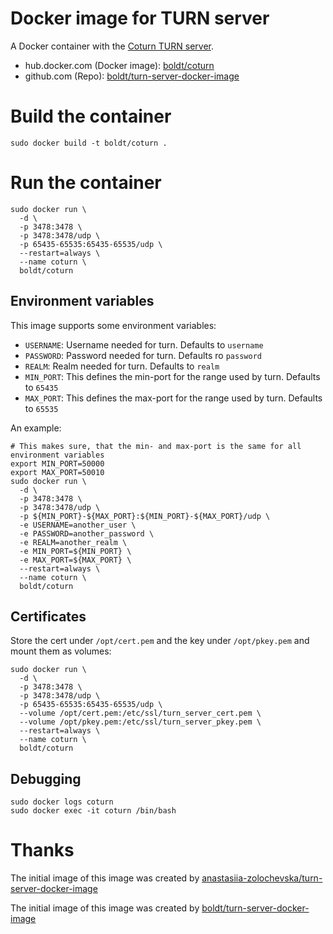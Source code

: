 # Docker image for TURN server

A Docker container with the [Coturn TURN server](https://github.com/coturn/coturn).

* hub.docker.com (Docker image): [boldt/coturn](https://hub.docker.com/r/boldt/coturn/)
* github.com (Repo): [boldt/turn-server-docker-image](https://github.com/boldt/turn-server-docker-image)

# Build the container

```
sudo docker build -t boldt/coturn .
```

# Run the container

```
sudo docker run \
  -d \
  -p 3478:3478 \
  -p 3478:3478/udp \
  -p 65435-65535:65435-65535/udp \
  --restart=always \
  --name coturn \
  boldt/coturn
```

## Environment variables

This image supports some environment variables:

* `USERNAME`: Username needed for turn. Defaults to `username`
* `PASSWORD`: Password needed for turn. Defaults ro `password`
* `REALM`: Realm needed for turn. Defaults to `realm`
* `MIN_PORT`: This defines the min-port for the range used by turn. Defaults to `65435`
* `MAX_PORT`: This defines the max-port for the range used by turn. Defaults to `65535`

An example:

```
# This makes sure, that the min- and max-port is the same for all environment variables
export MIN_PORT=50000
export MAX_PORT=50010
sudo docker run \
  -d \
  -p 3478:3478 \
  -p 3478:3478/udp \
  -p ${MIN_PORT}-${MAX_PORT}:${MIN_PORT}-${MAX_PORT}/udp \
  -e USERNAME=another_user \
  -e PASSWORD=another_password \
  -e REALM=another_realm \
  -e MIN_PORT=${MIN_PORT} \
  -e MAX_PORT=${MAX_PORT} \
  --restart=always \
  --name coturn \
  boldt/coturn
```

## Certificates

Store the cert under `/opt/cert.pem` and the key under `/opt/pkey.pem` and mount them as volumes:

```
sudo docker run \
  -d \
  -p 3478:3478 \
  -p 3478:3478/udp \
  -p 65435-65535:65435-65535/udp \
  --volume /opt/cert.pem:/etc/ssl/turn_server_cert.pem \
  --volume /opt/pkey.pem:/etc/ssl/turn_server_pkey.pem \
  --restart=always \
  --name coturn \
  boldt/coturn
```

## Debugging

```
sudo docker logs coturn
sudo docker exec -it coturn /bin/bash
```

# Thanks

The initial image of this image was created by [anastasiia-zolochevska/turn-server-docker-image](https://github.com/anastasiia-zolochevska/turn-server-docker-image)

The initial image of this image was created by [boldt/turn-server-docker-image](https://github.com/boldt/turn-server-docker-image)

